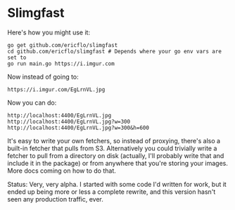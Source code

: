# Slimgfast

Here's how you might use it:

    go get github.com/ericflo/slimgfast
    cd github.com/ericflo/slimgfast # Depends where your go env vars are set to
    go run main.go https://i.imgur.com

Now instead of going to:
    
    https://i.imgur.com/EgLrnVL.jpg

Now you can do:

    http://localhost:4400/EgLrnVL.jpg
    http://localhost:4400/EgLrnVL.jpg?w=300
    http://localhost:4400/EgLrnVL.jpg?w=300&h=600

It's easy to write your own fetchers, so instead of proxying, there's also a
built-in fetcher that pulls from S3.  Alternatively you could trivially write
a fetcher to pull from a directory on disk (actually, I'll probably write that
and include it in the package) or from anywhere that you're storing your
images.  More docs coming on how to do that.

Status: Very, very alpha.  I started with some code I'd written for work, but
it ended up being more or less a complete rewrite, and this version hasn't seen
any production traffic, ever.
